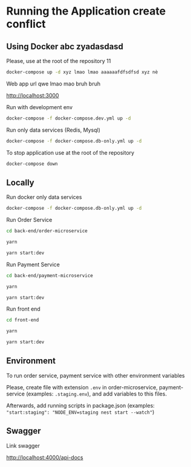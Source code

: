 # Running the Application create conflict

## Using Docker abc zyadasdasd

Please, use at the root of the repository 11

```bash
docker-compose up -d xyz lmao lmao aaaaaafdfsdfsd xyz nè
```

Web app url qwe lmao mao bruh bruh

[http://localhost:3000](http://localhost:3000)

Run with development env

```bash
docker-compose -f docker-compose.dev.yml up -d
```

Run only data services (Redis, Mysql)

```bash
docker-compose -f docker-compose.db-only.yml up -d
```

To stop application use at the root of the repository

```bash
docker-compose down
```

## Locally

Run docker only data services

```bash
docker-compose -f docker-compose.db-only.yml up -d
```

Run Order Service

```bash
cd back-end/order-microservice

yarn

yarn start:dev
```

Run Payment Service

```bash
cd back-end/payment-microservice

yarn

yarn start:dev
```

Run front end

```bash
cd front-end

yarn

yarn start:dev
```

## Environment

To run order service, payment service with other environment variables

Please, create file with extension `.env` in order-microservice, payment-service (examples: `.staging.env`), and add variables to this files.

Afterwards, add running scripts in package.json (examples: `"start:staging": "NODE_ENV=staging nest start --watch"`)

## Swagger

Link swagger

[http://localhost:4000/api-docs](http://localhost:4000/api-docs)